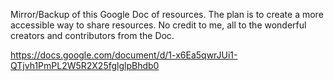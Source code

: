 Mirror/Backup of this Google Doc of resources. The plan is to create a more accessible way to share resources. No credit to me, all to the wonderful creators and contributors from the Doc.

https://docs.google.com/document/d/1-x6Ea5qwrJUi1-QTjvh1PmPL2W5R2X25fglglpBhdb0